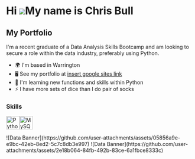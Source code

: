 Hi ![](https://user-images.githubusercontent.com/18350557/176309783-0785949b-9127-417c-8b55-ab5a4333674e.gif)My name is Chris Bull
==================================================================================================================================

My Portfolio
------------

I'm a recent graduate of a Data Analysis Skills Bootcamp and am looking to secure a role within the data industry, preferably using Python.

* 🌍  I'm based in Warrington
* 🖥️  See my portfolio at [insert google sites link](http://googlesiteslink)
* 🧠  I'm learning new functions and skills within Python
* ⚡  I have more sets of dice than I do pair of socks

### Skills

<p align="left">
<a href="https://www.python.org/" target="_blank" rel="noreferrer"><img src="https://raw.githubusercontent.com/danielcranney/readme-generator/main/public/icons/skills/python-colored.svg" width="36" height="36" alt="Python" /></a><a href="https://www.mysql.com/" target="_blank" rel="noreferrer"><img src="https://raw.githubusercontent.com/danielcranney/readme-generator/main/public/icons/skills/mysql-colored.svg" width="36" height="36" alt="MySQL" /></a>
</p>
![Data Banner](https://github.com/user-attachments/assets/05856a9e-e9bc-42eb-8ed2-5c7c8db3e997)
![Data Banner](https://github.com/user-attachments/assets/2e18b064-84fb-492b-83ce-6a1fbce8333c)
